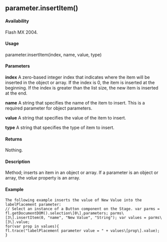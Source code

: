 ## parameter.insertItem()

#### Availability

Flash MX 2004.

#### Usage

parameter.insertItem(index, name, value, type)

#### Parameters

**index** A zero-based integer index that indicates where the item will be inserted in the object or array. If the index is 0, the item is inserted at the beginning. If the index is greater than the list size, the new item is inserted at the end.
>
**name** A string that specifies the name of the item to insert. This is a required parameter for object parameters.
>
**value** A string that specifies the value of the item to insert.
>
**type** A string that specifies the type of item to insert.

#### Returns

Nothing.

#### Description

Method; inserts an item in an object or array. If a parameter is an object or array, the *value* property is an array.

#### Example

```
The following example inserts the value of New Value into the labelPlacement parameter:
// Select an instance of a Button component on the Stage. var parms = fl.getDocumentDOM().selection\[0\].parameters; parms\[3\].insertItem(0, "name", "New Value", "String"); var values = parms\[3\].value;
for(var prop in values){
fl.trace("labelPlacement parameter value = " + values\[prop\].value);
}

```